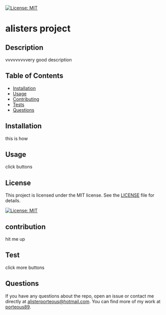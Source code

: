 
  [![License: MIT](https://img.shields.io/badge/License-MIT-yellow.svg)](https://opensource.org/licenses/MIT)
# alisters project
## Description
vvvvvvvvvery good description
## Table of Contents
* [Installation](#installation)
* [Usage](#usage)
* [Contributing](#contributing)
* [Tests](#tests)
* [Questions](#questions)
## Installation
this is how
## Usage
click buttons
## License

This project is licensed under the MIT license. See the [LICENSE](https://opensource.org/licenses/MIT) file for details.

[![License: MIT](https://img.shields.io/badge/License-MIT-yellow.svg)](https://opensource.org/licenses/MIT)
## contribution
hit me up
## Test
click more buttons
## Questions
If you have any questions about the repo, open an issue or contact me directly at alisterporteous@hotmail.com. You can find more of my work at [porteous89](porteous89).

